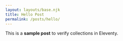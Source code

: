 ```yaml
---
layout: layouts/base.njk
title: Hello Post
permalink: /posts/hello/
---
```


This is a **sample post** to verify collections in Eleventy.
